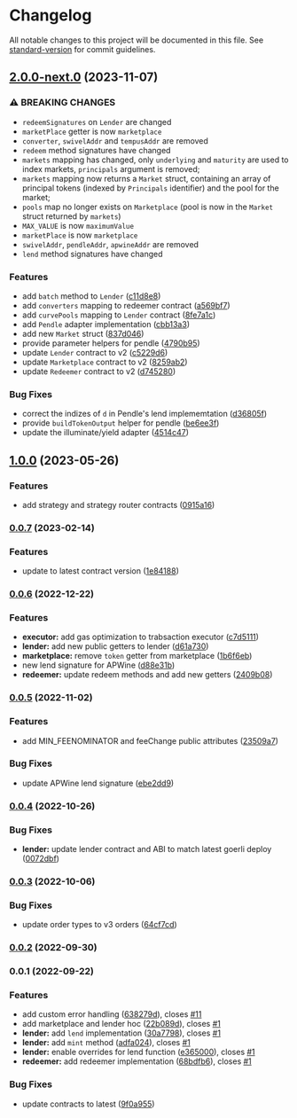 # Changelog

All notable changes to this project will be documented in this file. See [standard-version](https://github.com/conventional-changelog/standard-version) for commit guidelines.

## [2.0.0-next.0](https://github.com/Swivel-Finance/illuminate-js/compare/v1.0.0...v2.0.0-next.0) (2023-11-07)


### ⚠ BREAKING CHANGES

* `redeemSignatures` on `Lender` are changed
* `marketPlace` getter is now `marketplace`
* `converter`, `swivelAddr` and `tempusAddr` are removed
* `redeem` method signatures have changed
* `markets` mapping has changed, only `underlying` and `maturity` are used to index markets, `principals` argument is removed;
* `markets` mapping now returns a `Market` struct, containing an array of principal tokens (indexed by `Principals` identifier) and the pool for the market;
* `pools` map no longer exists on `Marketplace` (pool is now in the `Market` struct returned by `markets`)
* `MAX_VALUE` is now `maximumValue`
* `marketPlace` is now `marketplace`
* `swivelAddr`, `pendleAddr`, `apwineAddr` are removed
* `lend` method signatures have changed

### Features

* add `batch` method to `Lender` ([c11d8e8](https://github.com/Swivel-Finance/illuminate-js/commit/c11d8e842ea18f5fb2eaea3ed3068e68bcb00fb2))
* add `converters` mapping to redeemer contract ([a569bf7](https://github.com/Swivel-Finance/illuminate-js/commit/a569bf72bb1cefe7462c8e94afa9d40de9f14501))
* add `curvePools` mapping to `Lender` contract ([8fe7a1c](https://github.com/Swivel-Finance/illuminate-js/commit/8fe7a1c6de0e491741f3441450bf98f14d7c37c1))
* add `Pendle` adapter implementation ([cbb13a3](https://github.com/Swivel-Finance/illuminate-js/commit/cbb13a337af81d075ab2a1edf866632a27f4dcf4))
* add new `Market` struct ([837d046](https://github.com/Swivel-Finance/illuminate-js/commit/837d0462f37750ad581803356a98f65a1984c82d))
* provide parameter helpers for pendle ([4790b95](https://github.com/Swivel-Finance/illuminate-js/commit/4790b9510e66693ddcd8ea85e2cfb0a487ef9e08))
* update `Lender` contract to v2 ([c5229d6](https://github.com/Swivel-Finance/illuminate-js/commit/c5229d69457f3c610b16bef852de71de6be9f305))
* update `Marketplace` contract to v2 ([8259ab2](https://github.com/Swivel-Finance/illuminate-js/commit/8259ab2c1f90e3ecf5a6dc5010aea055bd3cd13e))
* update `Redeemer` contract to v2 ([d745280](https://github.com/Swivel-Finance/illuminate-js/commit/d74528069dfab8f711bd3d7c1a932195c2b7f476))


### Bug Fixes

* correct the indizes of `d` in Pendle's lend implememtation ([d36805f](https://github.com/Swivel-Finance/illuminate-js/commit/d36805fbbb0be4781d9826deb8ff71d6e1130947))
* provide `buildTokenOutput` helper for pendle ([be6ee3f](https://github.com/Swivel-Finance/illuminate-js/commit/be6ee3f20c623654ba8adcdc156456233f42d089))
* update the illuminate/yield adapter ([4514c47](https://github.com/Swivel-Finance/illuminate-js/commit/4514c470e07e631a7ccb00eeb2f88ef96d4f366e))

## [1.0.0](https://github.com/Swivel-Finance/illuminate-js/compare/v0.0.7...v1.0.0) (2023-05-26)


### Features

* add strategy and strategy router contracts ([0915a16](https://github.com/Swivel-Finance/illuminate-js/commit/0915a166ff40710b82d14465650d3b45ad4c218a))

### [0.0.7](https://github.com/Swivel-Finance/illuminate-js/compare/v0.0.6...v0.0.7) (2023-02-14)


### Features

* update to latest contract version ([1e84188](https://github.com/Swivel-Finance/illuminate-js/commit/1e841887bae2f8e61240b7c244a922d03a75a9cb))

### [0.0.6](https://github.com/Swivel-Finance/illuminate-js/compare/v0.0.5...v0.0.6) (2022-12-22)


### Features

* **executor:** add gas optimization to trabsaction executor ([c7d5111](https://github.com/Swivel-Finance/illuminate-js/commit/c7d5111afc3a7dd61fcf65852825175a9138dab4))
* **lender:** add new public getters to lender ([d61a730](https://github.com/Swivel-Finance/illuminate-js/commit/d61a730fe28d5c68c81dcbdbdd37ac853f5e2f2d))
* **marketplace:** remove `token` getter from marketplace ([1b6f6eb](https://github.com/Swivel-Finance/illuminate-js/commit/1b6f6ebe392eecf65e06a81fcd024bbf44326d19))
* new lend signature for APWine ([d88e31b](https://github.com/Swivel-Finance/illuminate-js/commit/d88e31bfcfd7569c0bce99fc5d5236fe0d2d083d))
* **redeemer:** update redeem methods and add new getters ([2409b08](https://github.com/Swivel-Finance/illuminate-js/commit/2409b08327dd06d05ee4b7eb75bf8503e1a751af))

### [0.0.5](https://github.com/Swivel-Finance/illuminate-js/compare/v0.0.4...v0.0.5) (2022-11-02)


### Features

* add MIN_FEENOMINATOR and feeChange public attributes ([23509a7](https://github.com/Swivel-Finance/illuminate-js/commit/23509a73fbf14935a7d26f0d53dd24295847c12e))


### Bug Fixes

* update APWine lend signature ([ebe2dd9](https://github.com/Swivel-Finance/illuminate-js/commit/ebe2dd91f4dbbd9de8d8ff9b4ba7e3a53c56edd3))

### [0.0.4](https://github.com/Swivel-Finance/illuminate-js/compare/v0.0.3...v0.0.4) (2022-10-26)


### Bug Fixes

* **lender:** update lender contract and ABI to match latest goerli deploy ([0072dbf](https://github.com/Swivel-Finance/illuminate-js/commit/0072dbf6f7b2281f2c138563f3b8e99005eea0f6))

### [0.0.3](https://github.com/Swivel-Finance/illuminate-js/compare/v0.0.2...v0.0.3) (2022-10-06)


### Bug Fixes

* update order types to v3 orders ([64cf7cd](https://github.com/Swivel-Finance/illuminate-js/commit/64cf7cd94688b401279f462228d1c7f279532e9a))

### [0.0.2](https://github.com/Swivel-Finance/illuminate-js/compare/v0.0.1...v0.0.2) (2022-09-30)

### 0.0.1 (2022-09-22)


### Features

* add custom error handling ([638279d](https://github.com/Swivel-Finance/illuminate-js/commit/638279d5fc55168e7fa98c396b53b02f955a959b)), closes [#11](https://github.com/Swivel-Finance/illuminate-js/issues/11)
* add marketplace and lender hoc ([22b089d](https://github.com/Swivel-Finance/illuminate-js/commit/22b089d569979bbd7cccb9c5be7a64b01bcb3628)), closes [#1](https://github.com/Swivel-Finance/illuminate-js/issues/1)
* **lender:** add `lend` implementation ([30a7798](https://github.com/Swivel-Finance/illuminate-js/commit/30a77989d0dc02743784cee6907ba4e0daf44eea)), closes [#1](https://github.com/Swivel-Finance/illuminate-js/issues/1)
* **lender:** add `mint` method ([adfa024](https://github.com/Swivel-Finance/illuminate-js/commit/adfa024507c5304de6976eb1c5d8691102863b2e)), closes [#1](https://github.com/Swivel-Finance/illuminate-js/issues/1)
* **lender:** enable overrides for lend function ([e365000](https://github.com/Swivel-Finance/illuminate-js/commit/e36500059697790b08a5b01a8a60c72d7fc97ea5)), closes [#1](https://github.com/Swivel-Finance/illuminate-js/issues/1)
* **redeemer:** add redeemer implementation ([68bdfb6](https://github.com/Swivel-Finance/illuminate-js/commit/68bdfb6adf6cee8edb4ea1bf648f1192d1963b5d)), closes [#1](https://github.com/Swivel-Finance/illuminate-js/issues/1)


### Bug Fixes

* update contracts to latest ([9f0a955](https://github.com/Swivel-Finance/illuminate-js/commit/9f0a955528cc2070037a1816bb399bdf4671d87d))
